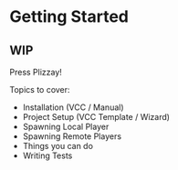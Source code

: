 ﻿# Getting Started

## WIP
Press Plizzay!

Topics to cover:
* Installation (VCC / Manual)
* Project Setup (VCC Template / Wizard)
* Spawning Local Player
* Spawning Remote Players
* Things you can do
* Writing Tests
